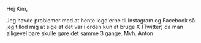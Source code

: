 Hej Kim,

Jeg havde problemer med at hente logo'erne til Instagram og Facebook så jeg tillod mig at sige at det var i orden kun at bruge X (Twitter) da man alligevel bare skulle gøre det samme 3 gange.
Mvh. Anton
